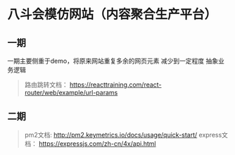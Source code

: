 # 八斗会模仿网站（内容聚合生产平台）
## 一期
一期主要侧重于demo，将原来网站重复多余的网页元素 减少到一定程度
抽象业务逻辑
> 路由跳转文档： https://reacttraining.com/react-router/web/example/url-params
## 二期

> pm2文档: http://pm2.keymetrics.io/docs/usage/quick-start/
> express文档： https://expressjs.com/zh-cn/4x/api.html